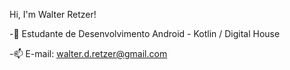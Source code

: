Hi, I'm Walter Retzer!

-💬 Estudante de Desenvolvimento Android - Kotlin / Digital House


-📫 E-mail: walter.d.retzer@gmail.com
